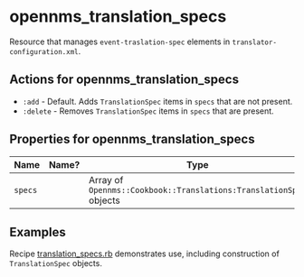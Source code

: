 # opennms\_translation\_specs

Resource that manages `event-traslation-spec` elements in `translator-configuration.xml`. 

## Actions for opennms\_translation\_specs

* `:add` - Default. Adds `TranslationSpec` items in `specs` that are not present.
* `:delete` - Removes `TranslationSpec` items in `specs` that are present.

## Properties for opennms\_translation\_specs

| Name | Name? | Type | Required? |
| ---- | ----- | ---- | --------- |
| `specs` | | Array of `Opennms::Cookbook::Translations:TranslationSpec` objects | x |

## Examples

Recipe [translation_specs.rb](../test/fixtures/cookbooks/opennms_resource_tests/recipes/translation_specs.rb) demonstrates use, including construction of `TranslationSpec` objects.
